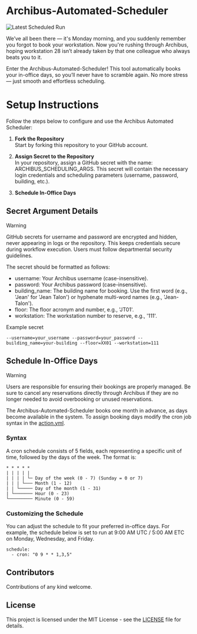 # Archibus-Automated-Scheduler
![Latest Scheduled Run](https://github.com/justinj-evans/archibus-automated-scheduler/actions/workflows/action.yml/badge.svg)

We’ve all been there — it's Monday morning, and you suddenly remember you forgot to book your workstation. Now you're rushing through Archibus, hoping workstation 28 isn’t already taken by that one colleague who always beats you to it.

Enter the Archibus-Automated-Scheduler! This tool automatically books your in-office days, so you’ll never have to scramble again. No more stress — just smooth and effortless scheduling.

# Setup Instructions
Follow the steps below to configure and use the Archibus Automated Scheduler:
1. **Fork the Repository**  
Start by forking this repository to your GitHub account.

2. **Assign Secret to the Repository**   
In your repository, assign a GitHub secret with the name: ARCHIBUS_SCHEDULING_ARGS. This secret will contain the necessary login credentials and scheduling parameters (username, password, building, etc.).

3. **Schedule In-Office Days**

## Secret Argument Details
> [!WARNING]   
GitHub secrets for username and password are encrypted and hidden, never appearing in logs or the repository. This keeps credentials secure during workflow execution. Users must follow departmental security guidelines.

The secret should be formatted as follows:

- username: Your Archibus username (case-insensitive).
- password: Your Archibus password (case-insensitive).
- building_name: The building name for booking. Use the first word (e.g., 'Jean' for 'Jean Talon') or hyphenate multi-word names (e.g., 'Jean-Talon').
- floor: The floor acronym and number, e.g., 'JT01'.
- workstation: The workstation number to reserve, e.g., '111'.

Example secret
```
--username=your_username --password=your_password --building_name=your-building --floor=XX01 --workstation=111
```

## Schedule In-Office Days
> [!WARNING] 
Users are responsible for ensuring their bookings are properly managed. Be sure to cancel any reservations directly through Archibus if they are no longer needed to avoid overbooking or unused reservations.

The Archibus-Automated-Scheduler books one month in advance, as days become available in the system. To assign booking days modify the cron job syntax in the [action.yml](https://github.com/justinj-evans/archibus-automated-scheduler/blob/main/action.yml).

### Syntax
A cron schedule consists of 5 fields, each representing a specific unit of time, followed by the days of the week. The format is:
```
* * * * *
| | | | |
| | | | └─ Day of the week (0 - 7) (Sunday = 0 or 7)
| | | └─── Month (1 - 12)
| | └───── Day of the month (1 - 31)
| └─────── Hour (0 - 23)
└───────── Minute (0 - 59)
```

### Customizing the Schedule

You can adjust the schedule to fit your preferred in-office days. For example, the schedule below is set to run at 9:00 AM UTC / 5:00 AM ETC on Monday, Wednesday, and Friday.

```
schedule:
  - cron: "0 9 * * 1,3,5"
```

## Contributors
Contributions of any kind welcome.

## License
This project is licensed under the MIT License - see the [LICENSE](https://github.com/justinj-evans/archibus-automated-scheduler/blob/main/LICENSE) file for details.
